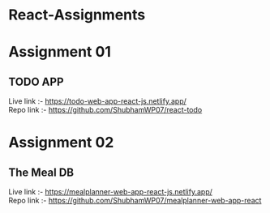 # React-Assignments

# Assignment 01

## TODO APP

Live link :- https://todo-web-app-react-js.netlify.app/   
Repo link :- https://github.com/ShubhamWP07/react-todo

# Assignment 02

## The Meal DB

Live link :- https://mealplanner-web-app-react-js.netlify.app/   
Repo link :- https://github.com/ShubhamWP07/mealplanner-web-app-react
